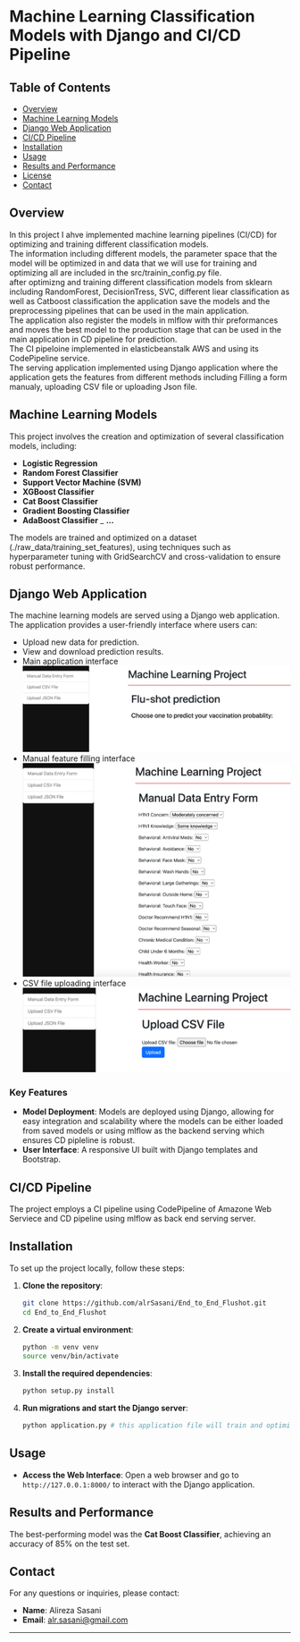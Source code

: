 # Machine Learning Classification Models with Django and CI/CD Pipeline

## Table of Contents

- [Overview](#overview)
- [Machine Learning Models](#machine-learning-models)
- [Django Web Application](#django-web-application)
- [CI/CD Pipeline](#cicd-pipeline)
- [Installation](#installation)
- [Usage](#usage)
- [Results and Performance](#results-and-performance)
- [License](#license)
- [Contact](#contact)

## Overview
In this project I ahve implemented machine learning pipelines (CI/CD) for optimizing and training different
classification models.
</br>
The information including different models, the parameter space that the model will be optimized in 
and data that we will use for training and optimizing all are included in the src/trainin_config.py file.
</br>
after optimizng and training different classification models from sklearn including RandomForest, DecisionTress, SVC, different liear classification as well as Catboost classification the application save 
the models and the preprocessing pipelines that can be used in the main application.
</br>
The application also register the models in mlflow with thir preformances and moves the best model to the production stage that can be used in the main application in CD pipeline for prediction.
</br>
The CI pipeloine implemented in elasticbeanstalk AWS and using its CodePipeline service.
</br>
The serving application implemented using Django application where the application gets the features from different methods including Filling a form manualy, uploading CSV file or uploading Json file.
</br>




## Machine Learning Models

This project involves the creation and optimization of several classification models, including:

- **Logistic Regression**
- **Random Forest Classifier**
- **Support Vector Machine (SVM)**
- **XGBoost Classifier**
- **Cat Boost Classifier**
- **Gradient Boosting Classifier**
- **AdaBoost Classifier**
_ **...**

The models are trained and optimized on a dataset (./raw_data/training_set_features), using techniques such as hyperparameter tuning with GridSearchCV and cross-validation to ensure robust performance.

## Django Web Application

The machine learning models are served using a Django web application. The application provides a user-friendly interface where users can:

- Upload new data for prediction.
- View and download prediction results.
- Main application interface
![serving interface](images/Fig_1.png)
- Manual feature filling interface
![Manual filling of features](images/Fig_2.png)
- CSV file uploading interface
![SCV file uploading](images/Fig_3.png)

### Key Features

- **Model Deployment**: Models are deployed using Django, allowing for easy integration and scalability 
where the models can be either loaded from saved models or using mlflow as the backend serving which ensures
CD pipleline is robust.
- **User Interface**: A responsive UI built with Django templates and Bootstrap.

## CI/CD Pipeline

The project employs a CI pipeline using CodePipeline of Amazone Web Serviece and CD pipeline using mlflow as back end serving server.


## Installation

To set up the project locally, follow these steps:

1. **Clone the repository**:

    ```bash
    git clone https://github.com/alrSasani/End_to_End_Flushot.git
    cd End_to_End_Flushot
    ```

2. **Create a virtual environment**:

    ```bash
    python -m venv venv
    source venv/bin/activate 
    ```

3. **Install the required dependencies**:

    ```bash
    python setup.py install
    ```

4. **Run migrations and start the Django server**:

    ```bash
    python application.py # this application file will train and optimize models and it might take some time depending of the models and paramter space provided in .src/training_config.py file in 
    ```

## Usage

- **Access the Web Interface**: Open a web browser and go to `http://127.0.0.1:8000/` to interact with the Django application.


## Results and Performance

The best-performing model was the **Cat Boost Classifier**, achieving an accuracy of 85% on the test set. 

## Contact

For any questions or inquiries, please contact:

- **Name**: Alireza Sasani
- **Email**: alr.sasani@gmail.com

---

